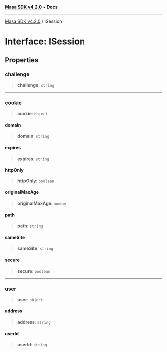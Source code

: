 [**Masa SDK v4.2.0**](../README.md) • **Docs**

***

[Masa SDK v4.2.0](../globals.md) / ISession

# Interface: ISession

## Properties

### challenge

> **challenge**: `string`

***

### cookie

> **cookie**: `object`

#### domain

> **domain**: `string`

#### expires

> **expires**: `string`

#### httpOnly

> **httpOnly**: `boolean`

#### originalMaxAge

> **originalMaxAge**: `number`

#### path

> **path**: `string`

#### sameSite

> **sameSite**: `string`

#### secure

> **secure**: `boolean`

***

### user

> **user**: `object`

#### address

> **address**: `string`

#### userId

> **userId**: `string`
